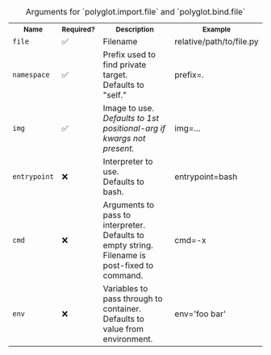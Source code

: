 <table class=docutils-wrap align=center width=95%>
   <caption>Arguments for `polyglot.import.file` and `polyglot.bind.file`</caption>
    <tr>
    <th><small>Name</small></th>
      <th><small>Required?</small></th>
      <th><small>Description</small></th>
      <th><small>Example</small></th>
    </tr>
    <tr>
        <td><code>file</code></td>
        <td>✅</td>
        <td class=wrap>Filename</td>
        <td>relative/path/to/file.py
        </td>
    </tr>
    <tr>
        <td><code>namespace</code></td>
        <td>✅</td>
        <td>Prefix used to find private target.<br/> Defaults to "self."</td>
        <td>prefix=.</td>
    </tr>
    <tr>
        <td><code>img</code></td>
        <td>✅</td>
        <td class=wrap>
            Image to use.
            <br/><i>Defaults to 1st positional-arg if kwargs not present.</i>
        </td>
        <td>img=...</td>
    </tr>
    <tr>
        <td><code>entrypoint</code></td>
        <td>❌</td>
        <td class=wrap>
            Interpreter to use.
            <br/>Defaults to bash.
        </td>
        <td>entrypoint=bash</td>
    </tr>
    <tr>
        <td><code>cmd</code></td>
        <td>❌</td>
        <td class=wrap>
            Arguments to pass to interpreter.
            <br/>Defaults to empty string.
            <br/>Filename is post-fixed to command.
        </td>
        <td>cmd=-x</td>
    </tr>
    <tr>
        <td><code>env</code></td>
        <td>❌</td>
        <td class=wrap>
            Variables to pass through to container.
            <br/>Defaults to value from environment.
        </td>
        <td>env='foo bar'</td>
    </tr>
</table>
